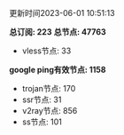 更新时间2023-06-01 10:51:13

**总订阅: 223**
**总节点: 47763**
- vless节点: 33

**google ping有效节点: 1158**
- trojan节点: 170
- ssr节点: 31
- v2ray节点: 856
- ss节点: 101
